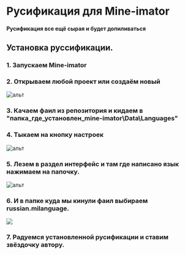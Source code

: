 # Русификация для  Mine-imator
#### Русификация все ещё сырая и будет допиливаться
## Установка руссификации.
### 1. Запускаем Mine-imator
### 2. Открываем любой проект или создаём новый
![альт](https://cdn.discordapp.com/attachments/727947401939386469/755031943174684732/Mine-imator_tRUiXi6REF.png)
### 3. Качаем фаил из репозитория и кидаем в "папка_где_установлен_mine-imator\Data\Languages"

### 4. Тыкаем на кнопку настроек
![альт](https://media.discordapp.net/attachments/727947401939386469/755031941635375134/Mine-imator_IbdHWK2HNb.png?width=727&height=468)
### 5. Лезем в раздел интерфейс и там где написано язык нажимаем на папочку.
![альт](https://media.discordapp.net/attachments/727947401939386469/755031945200664607/Mine-imator_vKt5QIrdyQ.png?width=675&height=468)
### 6. И в папке куда мы кинули фаил выбираем russian.milanguage.
![](https://media.discordapp.net/attachments/727947401939386469/755033493444100246/Mine-imator_BAnME260xm.png?width=714&height=468)
### 7. Радуемся установленной русификации и ставим звёздочку автору.
